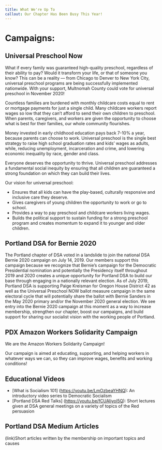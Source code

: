 ```yaml
---
title: What We're Up To
callout: Our Chapter Has Been Busy This Year!
---
```

# Campaigns:

## Universal Preschool Now

What if every family was guaranteed high-quality preschool, regardless of their ability to pay? Would it transform your life, or that of someone you know? This can be a reality — from Chicago to Denver to New York City, universal preschool programs are being successfully implemented nationwide. With your support, Multnomah County could vote for universal preschool in November 2020!

Countless families are burdened with monthly childcare costs equal to rent or mortgage payments for just a single child. Many childcare workers report wages so low that they can’t afford to send their own children to preschool. When parents, caregivers, and workers are given the opportunity to choose what is best for their families, our whole community flourishes.

Money invested in early childhood education pays back 7-10% a year, because parents can choose to work. Universal preschool is the single best strategy to raise high school graduation rates and kids’ wages as adults, while, reducing unemployment, incarceration and crime, and lowering economic inequality by race, gender and class.

Everyone deserves the opportunity to thrive. Universal preschool addresses a fundamental social inequity by ensuring that all children are guaranteed a strong foundation on which they can build their lives.

Our vision for universal preschool:

* Ensures that all kids can have the play-based, culturally responsive and inclusive care they deserve.
* Gives caregivers of young children the opportunity to work or go to school.
* Provides a way to pay preschool and childcare workers living wages.
* Builds the political support to sustain funding for a strong preschool program and creates momentum to expand it to younger and older children.

## Portland DSA for Bernie 2020

The Portland chapter of DSA voted in a landslide to join the national DSA Bernie 2020 campaign on July 14, 2019. Our members support this campaign because we recognize that Bernie’s campaign for the Democratic Presidential nomination and potentially the Presidency itself throughout 2019 and 2020 creates a unique opportunity for Portland DSA to build our base through engaging in a nationally relevant election. As of July 2019, Portland DSA is supporting Paige Kreisman for Oregon House District 42 as well as the Universal Preschool NOW ballot measure campaign in the same electoral cycle that will potentially share the ballot with Bernie Sanders in the May 2020 primary and/or the November 2020 general election. We see entry into the Bernie 2020 campaign at this moment as a way to increase membership, strengthen our chapter, boost our campaigns, and build support for sharing our socialist vision with the working people of Portland.

## PDX Amazon Workers Solidarity Campaign

We are the Amazon Workers Solidarity Campaign!

Our campaign is aimed at educating, supporting, and helping workers in whatever ways we can, so they can improve wages, benefits and working conditions!

## Educational Videos

* [What is Socialism 101] (https://youtu.be/LmOzbeaYHNQ): An introductory video series to Democratic Socialism
* [Portland DSA Red Talks] (https://youtu.be/fCUAIjyoI5Q): Short lectures given at DSA general meetings on a variety of topics of the Red persuasion

## Portland DSA Medium Articles

(link)Short articles written by the membership on important topics and causes
